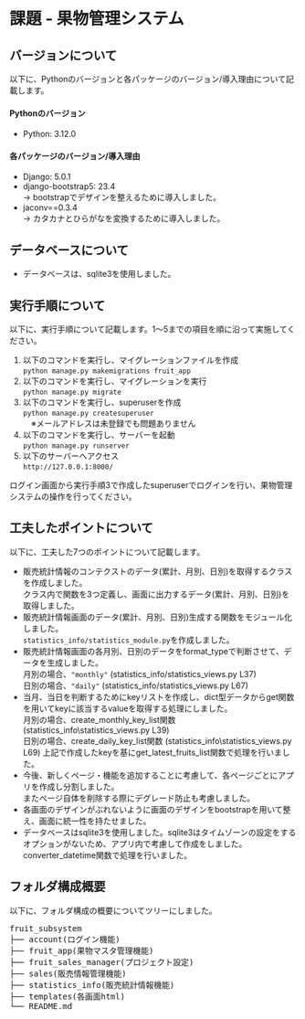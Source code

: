 # 課題 - 果物管理システム

## バージョンについて
以下に、Pythonのバージョンと各パッケージのバージョン/導入理由について記載します。
#### Pythonのバージョン  
- Python: 3.12.0
#### 各パッケージのバージョン/導入理由 
- Django: 5.0.1
- django-bootstrap5: 23.4  
  → bootstrapでデザインを整えるために導入しました。
- jaconv==0.3.4  
  → カタカナとひらがなを変換するために導入しました。

## データベースについて
- データベースは、sqlite3を使用しました。

## 実行手順について
以下に、実行手順について記載します。1～5までの項目を順に沿って実施してください。  
1. 以下のコマンドを実行し、マイグレーションファイルを作成  
```python manage.py makemigrations fruit_app```
2. 以下のコマンドを実行し、マイグレーションを実行  
```python manage.py migrate```
3. 以下のコマンドを実行し、superuserを作成  
```python manage.py createsuperuser```  
　※メールアドレスは未登録でも問題ありません
4. 以下のコマンドを実行し、サーバーを起動  
```python manage.py runserver```
5. 以下のサーバーへアクセス  
```http://127.0.0.1:8000/```

ログイン画面から実行手順3で作成したsuperuserでログインを行い、果物管理システムの操作を行ってください。

## 工夫したポイントについて  
以下に、工夫した7つのポイントについて記載します。
- 販売統計情報のコンテクストのデータ(累計、月別、日別)を取得するクラスを作成しました。  
  クラス内で関数を3つ定義し、画面に出力するデータ(累計、月別、日別)を取得しました。
- 販売統計情報画面のデータ(累計、月別、日別)生成する関数をモジュール化しました。  
  ```statistics_info/statistics_module.py```を作成しました。
- 販売統計情報画面の各月別、日別のデータをformat_typeで判断させて、データを生成しました。  
  月別の場合、```"monthly"```  (statistics_info/statistics_views.py L37)  
  日別の場合、```"daily"```  (statistics_info/statistics_views.py L67)  
- 当月、当日を判断するためにkeyリストを作成し、dict型データからget関数を用いてkeyに該当するvalueを取得する処理にしました。  
  月別の場合、create_monthly_key_list関数 (statistics_info\statistics_views.py L39)  
  日別の場合、create_daily_key_list関数 (statistics_info\statistics_views.py L69)
  上記で作成したkeyを基にget_latest_fruits_list関数で処理を行いました。 
- 今後、新しくページ・機能を追加することに考慮して、各ページごとにアプリを作成し分割しました。  
  またページ自体を削除する際にデグレード防止も考慮しました。
- 各画面のデザインがぶれないように画面のデザインをbootstrapを用いて整え、画面に統一性を持たせました。  
- データベースはsqlite3を使用しました。sqlite3はタイムゾーンの設定をするオプションがないため、アプリ内で考慮して作成をしました。  
converter_datetime関数で処理を行いました。

## フォルダ構成概要
以下に、フォルダ構成の概要についてツリーにしました。
<pre>
fruit_subsystem
├── account(ログイン機能)
├── fruit_app(果物マスタ管理機能)
├── fruit_sales_manager(プロジェクト設定)
├── sales(販売情報管理機能)
├── statistics_info(販売統計情報機能)
├── templates(各画面html)
└── README.md
</pre>
